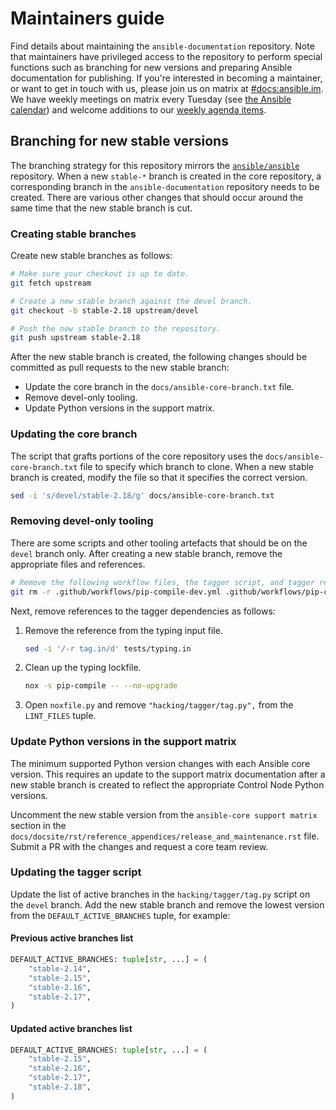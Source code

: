 # Maintainers guide

Find details about maintaining the `ansible-documentation` repository.
Note that maintainers have privileged access to the repository to perform special functions such as branching for new versions and preparing Ansible documentation for publishing.
If you're interested in becoming a maintainer, or want to get in touch with us, please join us on matrix at [#docs:ansible.im](https://matrix.to/#/#docs:ansible.im).
We have weekly meetings on matrix every Tuesday (see [the Ansible calendar](https://github.com/ansible/community/blob/main/meetings/README.md)) and welcome additions to our [weekly agenda items](https://forum.ansible.com/t/documentation-working-group-agenda/153).

## Branching for new stable versions

The branching strategy for this repository mirrors the [`ansible/ansible`](https://github.com/ansible/ansible) repository.
When a new `stable-*` branch is created in the core repository, a corresponding branch in the `ansible-documentation` repository needs to be created.
There are various other changes that should occur around the same time that the new stable branch is cut.

### Creating stable branches

Create new stable branches as follows:

```bash
# Make sure your checkout is up to date.
git fetch upstream

# Create a new stable branch against the devel branch.
git checkout -b stable-2.18 upstream/devel

# Push the new stable branch to the repository.
git push upstream stable-2.18
```

After the new stable branch is created, the following changes should be committed as pull requests to the new stable branch:

* Update the core branch in the `docs/ansible-core-branch.txt` file.
* Remove devel-only tooling.
* Update Python versions in the support matrix.

### Updating the core branch

The script that grafts portions of the core repository uses the `docs/ansible-core-branch.txt` file to specify which branch to clone.
When a new stable branch is created, modify the file so that it specifies the correct version.

```bash
sed -i 's/devel/stable-2.18/g' docs/ansible-core-branch.txt
```

### Removing devel-only tooling

There are some scripts and other tooling artefacts that should be on the `devel` branch only.
After creating a new stable branch, remove the appropriate files and references.

```bash
# Remove the following workflow files, the tagger script, and tagger requirements.
git rm -r .github/workflows/pip-compile-dev.yml .github/workflows/pip-compile-docs.yml .github/workflows/reusable-pip-compile.yml .github/workflows/tag.yml hacking/tagger tests/tag.*
```

Next, remove references to the tagger dependencies as follows:

1. Remove the reference from the typing input file.

   ```bash
   sed -i '/-r tag.in/d' tests/typing.in
   ```

2. Clean up the typing lockfile.

   ```bash
   nox -s pip-compile -- --no-upgrade
   ```

3. Open `noxfile.py` and remove `"hacking/tagger/tag.py",` from the `LINT_FILES` tuple.

### Update Python versions in the support matrix

The minimum supported Python version changes with each Ansible core version.
This requires an update to the support matrix documentation after a new stable branch is created to reflect the appropriate Control Node Python versions.

Uncomment the new stable version from the `ansible-core support matrix` section in the `docs/docsite/rst/reference_appendices/release_and_maintenance.rst` file.
Submit a PR with the changes and request a core team review.

### Updating the tagger script

Update the list of active branches in the `hacking/tagger/tag.py` script on the `devel` branch.
Add the new stable branch and remove the lowest version from the `DEFAULT_ACTIVE_BRANCHES` tuple, for example:

#### Previous active branches list

```python
DEFAULT_ACTIVE_BRANCHES: tuple[str, ...] = (
    "stable-2.14",
    "stable-2.15",
    "stable-2.16",
    "stable-2.17",
)
```

#### Updated active branches list

```python
DEFAULT_ACTIVE_BRANCHES: tuple[str, ...] = (
    "stable-2.15",
    "stable-2.16",
    "stable-2.17",
    "stable-2.18",
)
```
